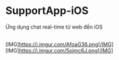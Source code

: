 # SupportApp-iOS

Ứng dụng chat real-time từ web đến iOS <br><br>

[IMG]https://i.imgur.com/AfoaG36.png[/IMG]
[IMG]https://i.imgur.com/5ojmc6J.png[/IMG]
